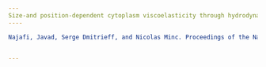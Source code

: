 ```yaml
---
Size-and position-dependent cytoplasm viscoelasticity through hydrodynamic interactions with the cell surface
----

Najafi, Javad, Serge Dmitrieff, and Nicolas Minc. Proceedings of the National Academy of Sciences 120, no. 9 (2023): e2216839120. [link](https://www.pnas.org/doi/abs/10.1073/pnas.2216839120) 


---
```



